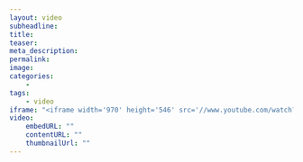 ```yaml
---
layout: video
subheadline:
title:
teaser:
meta_description:
permalink:
image:
categories:
    - 
tags:
    - video
iframe: "<iframe width='970' height='546' src='//www.youtube.com/watch?list=PLFJkpN3vOsCH1fkky7x9W11e&v=KFSzMegd7hs#t=172' frameborder='0' allowfullscreen></iframe>"
video:
    embedURL: ""
    contentURL: ""
    thumbnailUrl: ""
---
```

